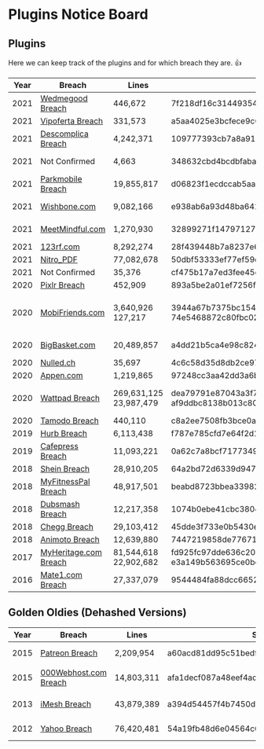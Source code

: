# Plugins Notice Board

## Plugins
Here we can keep track of the plugins and for which breach they are. :+1:

| Year | Breach | Lines | SHA-1 | Filename | Plugin | Kudos |
| ---- | ------ |------ | ----- | -------- | ------ | ----- |
| 2021 | [Wedmegood Breach][P_178] | 446,672 | 7f218df16c31449354ffae70d2cf63e174bbfd45 | `wedmegood_symfony-PROD.backup_Jan_06_21_06-30.sql` | None | [Me :)] |
| 2021 | [Vipoferta Breach][P_177] | 331,573 | a5aa4025e3bcfece9c62a83a7e7b9905edc87ebc | `vip_users_front.csv` | [2021-vipoferta_bg.py] | [Me :)] |
| 2021 | [Descomplica Breach][P_176] | 4,242,371 | 109777393cb7a8a9158fee05b981844663e8420a | `users.sql` | [2021-descomplica_com_br.py] | [Me :)] |
| 2021 | Not Confirmed | 4,663 | 348632cbd4bcdbfabae387d0d8e3cf955f5396c1 | `community_users_202104192144.csv` | [2021-officegenie_co_uk.py] | [Me :)] |
| 2021 | [Parkmobile Breach][P_173] | 19,855,817 | d06823f1ecdccab5aae1ed79db3d2787a16d9f8b | `Parkmobile.us_2021-03-21.9M.csv` | [2021-parkmobile_us.py] | [Me :)] |
| 2021 | [Wishbone.com][P_157] | 9,082,166 | e938ab6a93d48ba64179adcb7871767b8bf0cde4 | `users.sql` | [2021-wishbone_com.py] | [Me :)] |
| 2021 | [MeetMindful.com][P_156] | 1,270,930 | 32899271f14797127fe8e57b13d78237f1b211fb | `mindful` | [2021-meetmindful_com.py] | [Me :)] |
| 2021 | [123rf.com][P_151] | 8,292,274 | 28f439448b7a8237e62847d4df48b95d42c1fec4 | `123rf.com_member.sql` | [2021-123rf_com.py] | [Me :)] |
| 2021 | [Nitro_PDF][P_152] | 77,082,678 | 50dbf53333ef77ef59cd170be4c33931e613b8d9 | `nitrocloud.tsv` | [2021-nitropdf_com.py] | [Me :)] |
| 2021 | Not Confirmed | 35,376 | cf475b17a7ed3fee45d17ccb57763c7a5c99ad9d | `35k_Wish.com_2021_Stranded.txt` | [2021-wish_com.py] | [@leonjza] |
| 2020 | [Pixlr Breach][P_179] | 452,909 | 893a5be2a01ef7256f679e2ce2a6a4555295bd9d | `pixlr.json` | [2020-pixlr_com.py] | [Me :)] |
| 2020 | [MobiFriends.com][P_161] | 3,640,926<br>127,217 | 3944a67b7375bc15437db8d0c3812eedf7070673<br>74e5468872c80fbc02f7f87bdddd8e582761fc9e | `mobifriends-users.sql`<br>`MobiFriends.com_DataBase.txt` | [2020-mobifriends_com.py]<br>[2020-mobifriends_com1.py] | [Me :)] |
| 2020 | [BigBasket.com][P_160] | 20,489,857 | a4dd21b5ca4e98c82417262f82957005de2db637 | `bb.sql` | [2020-bigbasket_com.py] | [Me :)] |
| 2020 | [Nulled.ch][P_159] | 35,697 | 4c6c58d35d8db2ce974ee8b5264bc8ff6d53c846 | `nulledch.json` | [2020-nulled_ch.py] | [Me :)] |
| 2020 | [Appen.com][P_158] | 1,219,865 | 97248cc3aa42dd3a6bd6b80df88a6d26b630c294 | `Appen.txt` | [2021-appen_com.py] | [Me :)] |
| 2020 | [Wattpad Breach][P_155] | 269,631,125<br>23,987,479 | dea79791e87043a3f76e4d75f33855c7278b0197 <br>af9ddbc8138b013c80c882cb109991bd689c25d1 | `cleaned.csv`<br>`wattpad_24133700_lines.txt` | [2020-wattpad_com.py]<br>[2020-wattpad_com1.py] | [Me :)] |
| 2020 | [Tamodo Breach][P_154] | 440,110 | c8a2ee7508fb3bce0a3aab8a2244757b0540f0c7 | `103.205.96.158.affiliate_master_dev.users.txt` | [2020-tamodo_com.py] | [Me :)] |
| 2019 | [Hurb Breach][P_174] | 6,113,438 | f787e785cfd7e64f2d170c0a4c66533e75c85df6 | `hotelurbano.sql` | [2019-hurb_com.py] | [Me :)] |
| 2019 | [Cafepress Breach][P_172] | 11,093,221 | 0a62c7a8bcf71773493632feae0926d3bff7c33d | `2019-Cafepress.com 11kk.txt` | [2019-cafepress_com.py] | [Me :)] |
| 2018 | [Shein Breach][P_171] | 28,910,205 | 64a2bd72d6339d947009082d634a2ff97514705d | `2018-Shein.com 30kk.txt` | [2018-shein_com.py] | [Me :)] |
| 2018 | [MyFitnessPal Breach][P_170] | 48,917,501 | beabd8723bbea33982b91e85eb35cceae3e7faee | `2018-myfitnesspal_emailpass_50M.txt` | [2018-myfitnesspal_com.py] | [Me :)] |
| 2018 | [Dubsmash Breach][P_169] | 12,217,358 | 1074b0ebe41cbc38046b2cd8bcdbfbadaff64192 | `2018-Dubsmash.com 12.3kk.txt` | [2018-dubsmash_com.py] | [Me :)] |
| 2018 | [Chegg Breach][P_168] | 29,103,412 | 45dde3f733e0b5430eac5b78d83b1fe07977d88d | `2018-Chegg.com 29kk.txt` | [2018-chegg_com.py] | [Me :)] |
| 2018 | [Animoto Breach][P_167] | 12,639,880 | 7447219858de776719cbe037e5636315d739062b | `2018-Animoto.com 13.3kk.txt` | [2018-animoto_com.py] | [Me :)] |
| 2017 | [MyHeritage.com Breach][P_166] | 81,544,618<br>22,902,682 | fd925fc97dde636c2097ca23e4e59a567e4f006d<br>e3a149b563695ce0bcbf31e02266156bb04b1f97 | `2017-Myheritage.com 81kk.txt`<br>`2017-MyHeritage.com 23kk.txt` | [2017-myheritage_com.py] | [Me :)] |
| 2016 | [Mate1.com Breach][P_165] | 27,337,079 | 9544484fa88dcc6652e5503c0e5296ac7191e39c | `2016-Mate1.com 27.5kk.txt` | [2016-mate1_com.py] | [Me :)] |


## Golden Oldies (Dehashed Versions)
| Year | Breach | Lines | SHA-1 | Filename | Plugin | Kudos |
| ---- | ------ |------ | ----- | -------- | ------ | ----- |
| 2015 | [Patreon Breach][P_150] | 2,209,954 | a60acd81dd95c51bedfc056e4caeda86b70ed0d0 | `patreon.sql` | [2015-patreon_com.py] | [@leonjza] |
| 2015 | [000Webhost.com Breach][P_164] | 14,803,311 | afa1decf087a48eef4adf8f554baf1cbcbbb580c | `2015-000webhost.com 14.8kk.txt` | [2015-000webhost_com.py] | [Me :)] |
| 2013 | [iMesh Breach][P_163] | 43,879,389 | a394d54457f4b7450d3afb348794e6d10f6bcbb5 | `2013-iMesh.com 44kk [+8kk new records].txt` | [2013-imesh_com.py] | [Me :)] |
| 2012 | [Yahoo Breach][P_162] | 76,420,481 | 54a19fb48d6e04564c60788b951041d0ee9c8e7d | `2012-Yahoo.com 77kk.txt` | [2012-yahoo_com.py] | [Me :)] |



[Not Confirmed]: <None://>
[P_150]: <https://haveibeenpwned.com/PwnedWebsites#Patreon>
[P_151]: <https://haveibeenpwned.com/PwnedWebsites#123RF>
[P_152]: <https://haveibeenpwned.com/PwnedWebsites#Nitro>
[P_153]: <None://>
[P_154]: <https://haveibeenpwned.com/PwnedWebsites#Tamodo>
[P_155]: <https://haveibeenpwned.com/PwnedWebsites#Wattpad>
[P_156]: <https://haveibeenpwned.com/PwnedWebsites#MeetMindful>
[P_157]: <https://haveibeenpwned.com/PwnedWebsites#Wishbone2020>
[P_158]: <https://haveibeenpwned.com/PwnedWebsites#Appen>
[P_159]: <https://haveibeenpwned.com/PwnedWebsites#NulledCH>
[P_160]: <https://haveibeenpwned.com/PwnedWebsites#bigbasket>
[P_161]: <https://www.zdnet.com/article/dating-app-mobifriends-silent-on-security-breach-impacting-3-6-million-users/>
[P_162]: <https://en.wikipedia.org/wiki/Yahoo!_data_breaches>
[P_163]: <https://haveibeenpwned.com/PwnedWebsites#iMesh>
[P_164]: <https://haveibeenpwned.com/PwnedWebsites#000webhost>
[P_165]: <https://haveibeenpwned.com/PwnedWebsites#Mate1>
[P_166]: <https://haveibeenpwned.com/PwnedWebsites#MyHeritage>
[P_167]: <https://haveibeenpwned.com/PwnedWebsites#Animoto>
[P_168]: <https://haveibeenpwned.com/PwnedWebsites#Chegg>
[P_169]: <https://haveibeenpwned.com/PwnedWebsites#Dubsmash>
[P_170]: <https://haveibeenpwned.com/PwnedWebsites#MyFitnessPal>
[P_171]: <https://haveibeenpwned.com/PwnedWebsites#SHEIN>
[P_172]: <https://haveibeenpwned.com/PwnedWebsites#CafePress>
[P_173]: <https://haveibeenpwned.com/PwnedWebsites#ParkMobile>
[P_174]: <https://haveibeenpwned.com/PwnedWebsites#Hurb>
[P_175]: <None://>
[P_176]: <https://haveibeenpwned.com/PwnedWebsites#Descomplica>
[P_177]: <None://>
[P_178]: <https://haveibeenpwned.com/PwnedWebsites#WedMeGood>
[P_179]: <https://haveibeenpwned.com/PwnedWebsites#Pixlr>

[Me :)]: <https://github.com/StingraySA>
[@leonjza]: <https://github.com/leonjza>

[2015-patreon_com.py]: <../parsers/2015-patreon_com.py>
[2021-123rf_com.py]: <../parsers/2021-123rf_com.py>
[2021-nitropdf_com.py]: <../parsers/2021-nitropdf_com.py>
[2021-wish_com.py]: <../parsers/2021-wish_com.py>
[2020-tamodo_com.py]: <../parsers/2020-tamodo_com.py>
[2020-wattpad_com.py]: <../parsers/2020-wattpad_com.py>
[2020-wattpad_com1.py]: <../parsers/2020-wattpad_com1.py>
[2021-meetmindful_com.py]: <../parsers/2021-meetmindful_com.py>
[2021-wishbone_com.py]: <../parsers/2021-wishbone_com.py>
[2021-appen_com.py]: <../parsers/2021-appen_com.py>
[2020-nulled_ch.py]: <../parsers/2020-nulled_ch.py>
[2020-bigbasket_com.py]: <../parsers/2020-bigbasket_com.py>
[2020-mobifriends_com.py]: <../parsers/2020-mobifriends_com.py>
[2020-mobifriends_com1.py]: <../parsers/2020-mobifriends_com1.py>
[2012-yahoo_com.py]: <../parsers/2012-yahoo_com.py>
[2013-imesh_com.py]: <../parsers/2013-imesh_com.py>
[2015-000webhost_com.py]: <../parsers/2015-000webhost_com.py>
[2016-mate1_com.py]: <../parsers/2016-mate1_com.py>
[2017-myheritage_com.py]: <../parsers/2017-myheritage_com.py>
[2018-animoto_com.py]: <../parsers/2018-animoto_com.py>
[2018-chegg_com.py]: <../parsers/2018-chegg_com.py>
[2018-dubsmash_com.py]: <../parsers/2018-dubsmash_com.py>
[2018-myfitnesspal_com.py]: <../parsers/2018-myfitnesspal_com.py>
[2018-shein_com.py]: <../parsers/2018-shein_com.py>
[2019-cafepress_com.py]: <../parsers/2019-cafepress_com.py>
[2021-parkmobile_us.py]: <../parsers/2021-parkmobile_us.py>
[2019-hurb_com.py]: <../parsers/2019-hurb_com.py>
[2021-officegenie_co_uk.py]: <../parsers/2021-officegenie_co_uk.py>
[2021-descomplica_com_br.py]: <../parsers/2021-descomplica_com_br.py>
[2021-vipoferta_bg.py]: <../parsers/2021-vipoferta_bg.py>
[2020-pixlr_com.py]: <../parsers/2020-pixlr_com.py>